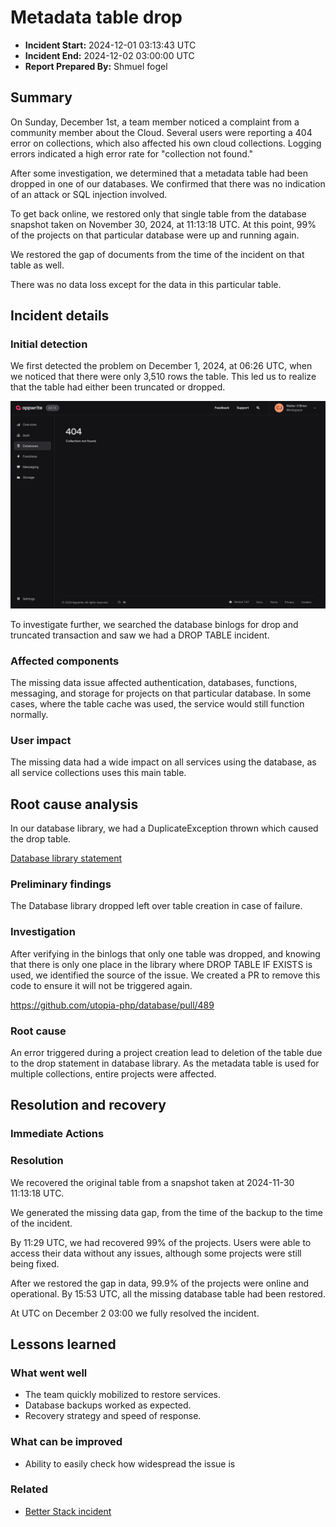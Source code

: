 # Metadata table drop

- **Incident Start:** 2024-12-01 03:13:43 UTC
- **Incident End:** 2024-12-02 03:00:00 UTC
- **Report Prepared By:** Shmuel fogel

## Summary

On Sunday, December 1st, a team member noticed a complaint from a community member about the Cloud. Several users were reporting a 404 error on collections, which also affected his own cloud collections. Logging errors indicated a high error rate for "collection not found."

After some investigation, we determined that a metadata table had been dropped in one of our databases. We confirmed that there was no indication of an attack or SQL injection involved.

To get back online, we restored only that single table from the database snapshot taken on November 30, 2024, at 11:13:18 UTC. At this point, 99% of the projects on that particular database were up and running again.

We restored the gap of documents from the time of the incident on that table as well.

There was no data loss except for the data in this particular table.

## Incident details

### Initial detection

We first detected the problem on December 1, 2024, at 06:26 UTC, when we noticed that there were only 3,510 rows the table. This led us to realize that the table had either been truncated or dropped.

![Project Overview with no data](collection-not-found.png)

To investigate further, we searched the database binlogs for drop and truncated transaction and saw we had a DROP TABLE incident.

### Affected components

The missing data issue affected authentication, databases, functions, messaging, and storage for projects on that particular database. In some cases, where the table cache was used, the service would still function normally.

### User impact

The missing data had a wide impact on all services using the database, as all service collections uses this main table.

## Root cause analysis

In our database library, we had a DuplicateException thrown which caused the drop table.

[Database library statement](https://github.com/utopia-php/database/pull/489/files#diff-14149d1580fa54670629e57c6d684530e50ab17fb75d888418906c30b1595225L220)

### Preliminary findings

The Database library dropped left over table creation in case of failure.

### Investigation

After verifying in the binlogs that only one table was dropped, and knowing that there is only one place in the library where DROP TABLE IF EXISTS is used, we identified the source of the issue. We created a PR to remove this code to ensure it will not be triggered again.

https://github.com/utopia-php/database/pull/489

### Root cause

An error triggered during a project creation lead to deletion of the table due to the drop statement in database library. As the metadata table is used for multiple collections, entire projects were affected.

## Resolution and recovery

### Immediate Actions

### Resolution

We recovered the original table from a snapshot taken at 2024-11-30 11:13:18 UTC.

We generated the missing data gap, from the time of the backup to the time of the incident.

By 11:29 UTC, we had recovered 99% of the projects. Users were able to access their data without any issues, although some projects were still being fixed.

After we restored the gap in data, 99.9% of the projects were online and operational. By 15:53 UTC, all the missing database table had been restored.

At UTC on December 2 03:00 we fully resolved the incident.

## Lessons learned

### What went well

* The team quickly mobilized to restore services.
* Database backups worked as expected.
* Recovery strategy and speed of response.

### What can be improved

- Ability to easily check how widespread the issue is

### Related

* [Better Stack incident](https://status.appwrite.online/incident/470403)